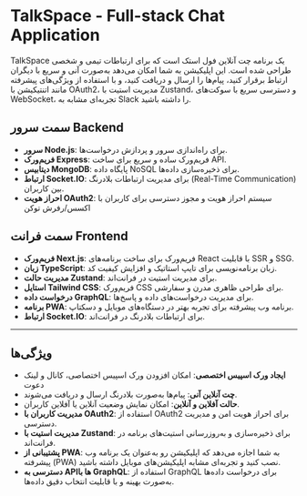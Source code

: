 # TalkSpace - Full-stack Chat Application

TalkSpace یک برنامه چت آنلاین فول استک است که برای ارتباطات تیمی و شخصی طراحی شده است. این اپلیکیشن به شما امکان می‌دهد به‌صورت آنی و سریع با دیگران ارتباط برقرار کنید، پیام‌ها را ارسال و دریافت کنید، و با استفاده از ویژگی‌های پیشرفته مانند اتنتیکیشن با OAuth2، مدیریت استیت با Zustand، و دسترسی سریع با سوکت‌های WebSocket، تجربه‌ای مشابه به Slack را داشته باشید.


## سمت سرور Backend

- **سرور Node.js**: برای راه‌اندازی سرور و پردازش درخواست‌ها.  
- **فریم‌ورک Express**: فریم‌ورک ساده و سریع برای ساخت API.  
- **دیتابیس MongoDB**: پایگاه داده NoSQL برای ذخیره‌سازی داده‌ها.  
- **ارتباط Socket.IO**: برای مدیریت ارتباطات بلادرنگ (Real-Time Communication) بین کاربران.  
- **احراز هویت OAuth2**: سیستم احراز هویت و مجوز دسترسی برای کاربران با اکسس/رفرش توکن



## سمت فرانت Frontend

- **فریم‌ورک Next.js**: فریم‌ورک برای ساخت برنامه‌های React با قابلیت SSR و SSG.  
- **زبان TypeScript**: زبان برنامه‌نویسی برای تایپ استاتیک و افزایش کیفیت کد.  
- **مدیریت حالت Zustand**: برای مدیریت استیت در فرانت‌اند.  
- **استایل Tailwind CSS**: فریم‌ورک CSS برای طراحی ظاهری مدرن و سفارشی.  
- **درخواست داده GraphQL**: برای مدیریت درخواست‌های داده و پاسخ‌ها.  
- **برنامه PWA**: برنامه وب پیشرفته برای تجربه بهتر در دستگاه‌های موبایل و دسکتاپ.  
- **ارتباط Socket.IO**: برای ارتباطات بلادرنگ در فرانت‌اند.  

---


## ویژگی‌ها
- **ایجاد ورک اسپیس اختصصی**: امکان افزودن ورک اسپیس اختصاصی، کانال و لینک دعوت
- **چت آنلاین آنی**: پیام‌ها به‌صورت بلادرنگ ارسال و دریافت می‌شوند.
- **حالت آفلاین و آنلاین**: امکان نمایش وضعیت آنلاین یا آفلاین کاربران.
- **مدیریت کاربران با OAuth2**: استفاده از OAuth2 برای احراز هویت امن و مدیریت دسترسی.
- **مدیریت استیت با Zustand**: برای ذخیره‌سازی و به‌روزرسانی استیت‌های برنامه در فرانت‌اند.
- **پشتیبانی از PWA**: به شما اجازه می‌دهد که اپلیکیشن رو به‌عنوان یک برنامه وب پیشرفته (PWA) نصب کنید و تجربه‌ای مشابه اپلیکیشن‌های موبایل داشته باشید.
- **دسترسی به APIها با GraphQL**: استفاده از GraphQL برای درخواست داده‌ها به‌صورت بهینه و با قابلیت انتخاب دقیق داده‌ها.

